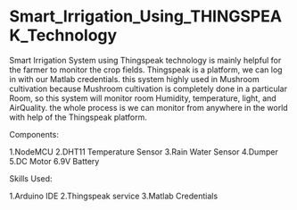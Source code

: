 # Smart_Irrigation_Using_THINGSPEAK_Technology
Smart Irrigation System using Thingspeak technology is mainly helpful for the farmer to monitor the crop fields. Thingspeak is a platform, we can log in with our Matlab credentials. this system highly used in Mushroom cultivation because Mushroom cultivation is completely done in a particular Room, so this system will monitor room Humidity, temperature, light, and AirQuality. the whole process is we can monitor from anywhere in the world with help of the Thingspeak platform.

Components:

1.NodeMCU
2.DHT11 Temperature Sensor
3.Rain Water Sensor
4.Dumper
5.DC Motor
6.9V Battery

Skills Used:

1.Arduino IDE
2.Thingspeak service
3.Matlab Credentials
